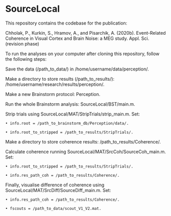 # SourceLocal

This repository contains the codebase for the publication:

Chholak, P., Kurkin, S., Hramov, A., and Pisarchik, A. (2020b). Event-Related
Coherence in Visual Cortex and Brain Noise: a MEG study. Appl. Sci.
(revision phase)

To run the analyses on your computer after cloning this repository, follow the
following steps:

Save the data (/path_to_data/) in /home/username/data/perception/.

Make a directory to store results (/path_to_results/): /home/username/research/results/perception/.

Make a new Brainstorm protocol: Perception.

Run the whole Brainstorm analysis: SourceLocal/BST/main.m.

Strip trials using  SourceLocal/MAT/StripTrials/strip_main.m. Set:

    • info.root = /path_to_brainstorm_db/Perception/data/.

    • info.root_to_stripped = /path_to_results/StripTrials/.

Make a directory to store coherence results: /path_to_results/Coherence/.

Calculate coherence running SourceLocal/MAT/SrcCoh/SourceCoh_main.m. Set:

    • info.root_to_stripped = /path_to_results/StripTrials/.

    • info.res_path_coh = /path_to_results/Coherence/.

Finally, visualise difference of coherence using SourceLocal/MAT/SrcDiff/SourceDiff_main.m. Set:

    • info.res_path_coh = /path_to_results/Coherence/.
    
    • fscouts = /path_to_data/scout_V1_V2.mat.
